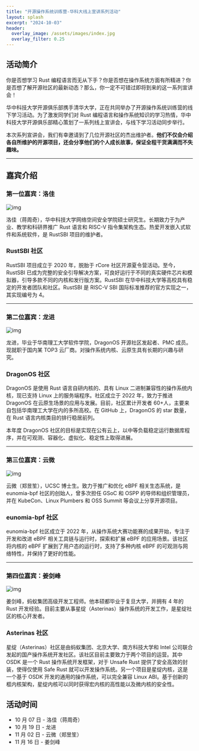 ```yaml
---
title: "开源操作系统训练营-华科大线上宣讲系列活动"
layout: splash
excerpt: "2024-10-03"
header:
  overlay_image: /assets/images/index.jpg
  overlay_filter: 0.25
---
```

## 活动简介

你是否想学习 Rust 编程语言而无从下手？你是否想在操作系统方面有所精进？你是否想了解开源社区的最新动态？那么，你一定不可错过即将到来的这一系列宣讲会！

华中科技大学开源俱乐部携手清华大学，正在共同举办了开源操作系统训练营的线下学习活动。为了激发同学们对 Rust 编程语言和操作系统知识的学习热情，华中科技大学开源俱乐部精心策划了一系列线上宣讲会，与线下学习活动同步举行。

本次系列宣讲会，我们有幸邀请到了几位开源社区的杰出维护者。**他们不仅会介绍各自所维护的开源项目，还会分享他们的个人成长故事，保证全程干货满满而不失趣味。**

---

## 嘉宾介绍

### 第一位嘉宾：洛佳

![img](/assets/images/luojia.png)

洛佳（蒋周奇），华中科技大学网络空间安全学院硕士研究生。长期致力于为产业、教学和科研界推广 Rust 语言和 RISC-V 指令集架构生态。热爱开发嵌入式软件和系统软件，是 RustSBI 项目的维护者。

### RustSBI 社区

RustSBI 项目成立于 2020 年，脱胎于 rCore 社区开源夏令营活动。至今，RustSBI 已成为完整的安全引导解决方案，可良好运行于不同的真实硬件芯片和模拟器，引导多款不同的内核和发行版方案。RustSBI 在华中科技大学等高校具有稳定的开发者团队和社区。RustSBI 是 RISC-V SBI 国际标准推荐的官方实现之一，其实现编号为 4。

---

### 第二位嘉宾：龙进

![img](/assets/images/longjin.png)

龙进，毕业于华南理工大学软件学院，DragonOS 开源社区发起者、PMC 成员。现就职于国内某 TOP3 云厂商。对操作系统内核、云原生具有长期的兴趣与研究。

### DragonOS 社区

DragonOS 是使用 Rust 语言自研内核的、具有 Linux 二进制兼容性的操作系统内核，现已支持 Linux 上的服务端程序。社区成立于 2022 年，致力于推进 DragonOS 在云原生场景的应用与发展。目前，社区累计开发者 60+人，主要来自包括华南理工大学在内的多所高校。在 GitHub 上，DragonOS 的 star 数量，在 Rust 语言内核类目的排行稳居前列。

本年度 DragonOS 社区的目标是实现在公有云上，以中等负载稳定运行数据库程序，并在可观测、容器化、虚拟化、稳定性上取得进展。

---

### 第三位嘉宾：云微

![img](/assets/images/yunwei.png)

云微（郑昱笙），UCSC 博士生。致力于推广和优化 eBPF 相关生态系统，是 eunomia-bpf 社区的创始人，曾多次担任 GSoC 和 OSPP 的导师和组织管理员，并在 KubeCon、Linux Plumbers 和 OSS Summit 等会议上分享开源项目。

### eunomia-bpf 社区

eunomia-bpf 社区成立于 2022 年，从操作系统大赛功能赛的成果开始，专注于开发和改进 eBPF 相关工具链与运行时，探索和扩展 eBPF 的应用场景。该社区将内核的 eBPF 扩展到了用户态的运行时，支持了多种内核 eBPF 的可观测与网络特性，并保持了更好的性能。

---

### 第四位嘉宾：姜剑峰

![img](/assets/images/jiangjianfeng.png)

姜剑峰，蚂蚁集团高级开发工程师。他本硕都毕业于复旦大学，并拥有 4 年的 Rust 开发经验。目前主要从事星绽（Asterinas）操作系统的开发工作，是星绽社区的核心开发者。

### Asterinas 社区

星绽（Asterinas）社区是由蚂蚁集团、北京大学、南方科技大学和 Intel 公司联合发起的国产操作系统开发社区。该社区目前主要致力于两个项目的运营。其中 OSDK 是一个 Rust 操作系统开发框架，对于 Unsafe Rust 提供了安全高效的封装，使得仅使用 Safe Rust 就可以开发操作系统。另一个项目是星绽内核，这是一个基于 OSDK 开发的通用的操作系统，可以完全兼容 Linux ABI。基于创新的框内核架构，星绽内核可以同时获得宏内核的高性能以及微内核的安全性。

## 活动时间

* 10 月 07 日 - 洛佳（蒋周奇）
* 10 月 19 日 - 龙进
* 11 月 02 日 - 云微（郑昱笙）
* 11 月 16 日 - 姜剑峰
